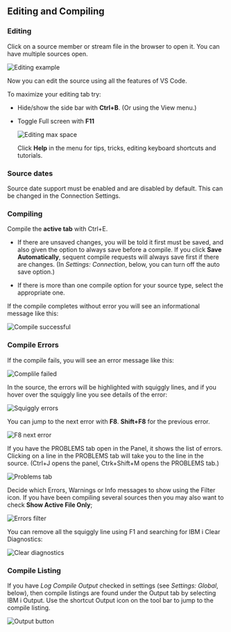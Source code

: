 ## Editing and Compiling

### Editing

Click on a source member or stream file in the browser to open it. You can have multiple sources open.

 ![Editing example](../../assets/EditComp-01.png)

Now you can edit the source using all the features of VS Code.

To maximize your editing tab try:

- Hide/show the side bar with **Ctrl+B**. (Or using the View menu.)
- Toggle Full screen with **F11**
  
  ![Editing max space](../../assets/EditComp-02.png)

  Click **Help** in the menu for  tips, tricks, editing keyboard shortcuts and tutorials.

### Source dates

Source date support must be enabled and are disabled by default. This can be changed in the Connection Settings. 

### Compiling

Compile the **active tab** with Ctrl+E.

- If there are unsaved changes, you will be told it first must be saved, and also given the option to always save before a compile.
If you click **Save Automatically**, sequent compile requests will always save first if there are changes. (In *Settings: Connection*, below, you can turn off the auto save option.)

- If there is more than one compile option for your source type, select the appropriate one.

If the compile completes without error you will see an informational message like this:

![Compile successful](../../assets/EditComp-03.png)

### Compile Errors

If the compile fails, you will see an error message like this:

![Complile failed](../../assets/EditComp-04.png)

In the source, the errors will be highlighted with squiggly lines, and if you hover over the squiggly line you see details of the error:

![Squiggly errors](../../assets/EditComp-05.png)

You can jump to the next error with **F8**.  **Shift+F8** for the previous error.

![F8 next error](../../assets/EditComp-05A.png)

If you have the PROBLEMS tab open in the Panel, it shows the list of errors. Clicking on a line in the PROBLEMS tab will take you to the line in the source. (Ctrl+J opens the panel, Ctrk+Shift+M opens the PROBLEMS tab.)

![Problems tab](../../assets/EditComp-06.png)

Decide which Errors, Warnings or Info messages to show using the Filter icon. If you have been compiling several sources then you may also want to check **Show Active File Only**;

![Errors filter](../../assets/EditComp-07.png)

You can remove all the squiggly line using F1 and searching for IBM i Clear Diagnostics:

![Clear diagnostics](../../assets/EditComp-08.png)

### Compile Listing

If you have *Log Compile Output* checked in settings (see *Settings: Global*, below), then compile listings are found under the Output tab by selecting IBM i Output.  Use the shortcut Output icon on the tool bar to jump to the compile listing.

![Output button](../../assets/EditComp-09.png)
